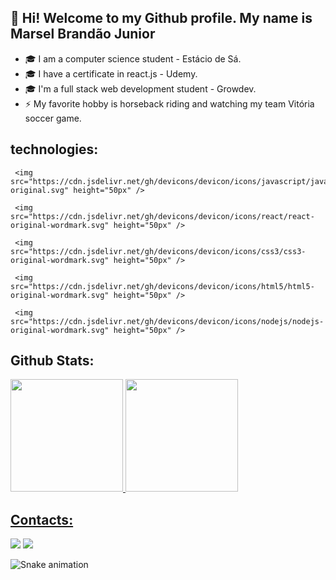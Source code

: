 ## 👋 Hi! Welcome to my Github profile. My name is Marsel Brandão Junior


- 🎓 I am a computer science student - Estácio de Sá.
- 🎓 I have a certificate in react.js - Udemy.
- 🎓 I'm a full stack web development student - Growdev.
- ⚡ My favorite hobby is horseback riding and watching my team Vitória soccer game.


## technologies:
  
  <div style='justify-content: space-around;' >
  
     <img src="https://cdn.jsdelivr.net/gh/devicons/devicon/icons/javascript/javascript-original.svg" height="50px" /> 
 
     <img src="https://cdn.jsdelivr.net/gh/devicons/devicon/icons/react/react-original-wordmark.svg" height="50px" />
 
     <img src="https://cdn.jsdelivr.net/gh/devicons/devicon/icons/css3/css3-original-wordmark.svg" height="50px" />
 
     <img src="https://cdn.jsdelivr.net/gh/devicons/devicon/icons/html5/html5-original-wordmark.svg" height="50px" />
 
     <img src="https://cdn.jsdelivr.net/gh/devicons/devicon/icons/nodejs/nodejs-original-wordmark.svg" height="50px" />
  </div>        
          


## Github Stats:

<div style="justify-content: space-around;" >
<a href="https://github.com/Marseljrdev">
<img height="180em" src="https://github-readme-stats.vercel.app/api/top-langs/?username=Marseljrdev&layout=compact&langs_count=7&theme=dracula"/>
<img height="180em" src="https://github-readme-stats.vercel.app/api?username=Marseljrdev&show_icons=true&theme=dracula&include_all_commits=true&count_private=true"/>
</div>


## Contacts:

<div>
<a href = "mailto:marseljrdev@gmail.com"><img src="https://img.shields.io/badge/Gmail-D14836?style=for-the-badge&logo=gmail&logoColor=white" target="_blank"></a>
<a href="https://www.linkedin.com/in/marseljr-dev/" target="_blank"><img src="https://img.shields.io/badge/-LinkedIn-%230077B5?style=for-the-badge&logo=linkedin&logoColor=white" target="_blank"></a>   
</div>


![Snake animation](https://github.com/Marseljrdev/Marseljrdev/blob/output/github-contribution-grid-snake.svg)


